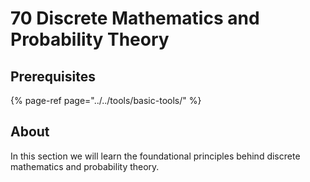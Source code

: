 # 70 Discrete Mathematics and Probability Theory

## Prerequisites

{% page-ref page="../../tools/basic-tools/" %}

## About

In this section we will learn the foundational principles behind discrete mathematics and probability theory.

